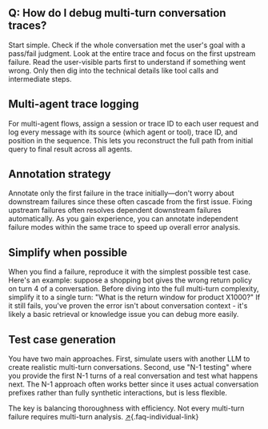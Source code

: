 ## Q: How do I debug multi-turn conversation traces?

Start simple. Check if the whole conversation met the user's goal with a pass/fail judgment. Look at the entire trace and focus on the first upstream failure. Read the user-visible parts first to understand if something went wrong. Only then dig into the technical details like tool calls and intermediate steps.

## Multi-agent trace logging

For multi-agent flows, assign a session or trace ID to each user request and log every message with its source (which agent or tool), trace ID, and position in the sequence. This lets you reconstruct the full path from initial query to final result across all agents.

## Annotation strategy

Annotate only the first failure in the trace initially—don't worry about downstream failures since these often cascade from the first issue. Fixing upstream failures often resolves dependent downstream failures automatically. As you gain experience, you can annotate independent failure modes within the same trace to speed up overall error analysis.

## Simplify when possible

When you find a failure, reproduce it with the simplest possible test case. Here's an example: suppose a shopping bot gives the wrong return policy on turn 4 of a conversation. Before diving into the full multi-turn complexity, simplify it to a single turn: "What is the return window for product X1000?" If it still fails, you've proven the error isn't about conversation context - it's likely a basic retrieval or knowledge issue you can debug more easily.

## Test case generation

You have two main approaches. First, simulate users with another LLM to create realistic multi-turn conversations. Second, use "N-1 testing" where you provide the first N-1 turns of a real conversation and test what happens next. The N-1 approach often works better since it uses actual conversation prefixes rather than fully synthetic interactions, but is less flexible.

The key is balancing thoroughness with efficiency. Not every multi-turn failure requires multi-turn analysis. [↗](/blog/posts/evals-faq/how-do-i-debug-multi-turn-conversation-traces.html){.faq-individual-link}